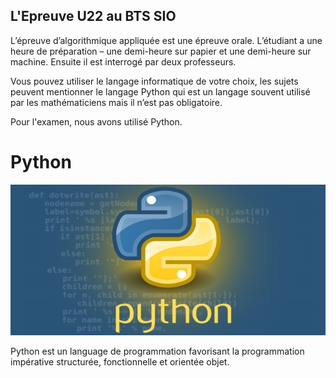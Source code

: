 ## L'Epreuve U22 au BTS SIO ##

L’épreuve d’algorithmique appliquée est une épreuve orale. L’étudiant a une heure de préparation – une demi-heure sur papier et une demi-heure sur machine. Ensuite il est interrogé par deux professeurs.

Vous pouvez utiliser le langage informatique de votre choix, les sujets peuvent mentionner le langage Python qui est un langage souvent utilisé par les mathématiciens mais il n’est pas obligatoire.

Pour l'examen, nous avons utilisé Python.


# Python

![python.JPG](https://github.com/stanislasveronical/Python/blob/master/python.jpg)

Python est un language de programmation favorisant la programmation impérative structurée, fonctionnelle et orientée objet. 
